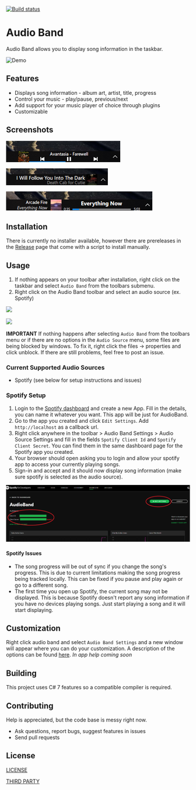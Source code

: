 [![Build status](https://ci.appveyor.com/api/projects/status/v32xl29r8uucuwj3?svg=true)](https://ci.appveyor.com/project/dsafa/audio-band)

# Audio Band
Audio Band allows you to display song information in the taskbar.

![Demo](./screenshots/demo.gif)

## Features
- Displays song information - album art, artist, title, progress
- Control your music - play/pause, previous/next
- Add support for your music player of choice through plugins
- Customizable

## Screenshots
![](./screenshots/screenshot.png)

![](screenshots/custom-1.png)

![](screenshots/custom-2.png)

## Installation
There is currently no installer available, however there are prereleases in the [Release](https://github.com/dsafa/audio-band/releases) page that come with a script to install manually.

## Usage
1. If nothing appears on your toolbar after installation, right click on the taskbar and select `Audio Band` from the toolbars submenu.
2. Right click on the Audio Band toolbar and select an audio source (ex. Spotify)

![](./screenshots/hover-over.png)

![](./screenshots/click-audiosource.png)

**IMPORTANT** If nothing happens after selecting `Audio Band` from the toolbars menu or if there are no options in the `Audio Source` menu, some files are being blocked by windows. To fix it, right click the files -> properties and click unblock. If there are still problems, feel free to post an issue.

### Current Supported Audio Sources
- Spotify (see below for setup instructions and issues)

### Spotify Setup
1. Login to the [Spotify dashboard](https://developer.spotify.com/dashboard/login) and create a new App. Fill in the details, you can name it whatever you want. This app will be just for AudioBand.
2. Go to the app you created and click `Edit Settings`. Add `http://localhost` as a callback url.
3. Right click anywhere in the toolbar > Audio Band Settings > Audio Source Settings and fill in the fields `Spotify Client Id` and `Spotify Client Secret`. You can find them in the same dashboard page for the Spotify app you created.
4. Your browser should open asking you to login and allow your spotify app to access your currently playing songs.
5. Sign-in and accept and it should now display song information (make sure spotify is selected as the audio source).

![](./screenshots/spotify-dashboard.png)

#### Spotify Issues
- The song progress will be out of sync if you change the song's progress. This is due to current limitations making the song progress being tracked locally. This can be fixed if you pause and play again or go to a different song.
- The first time you open up Spotify, the current song may not be displayed. This is because Spotify doesn't report any song information if you have no devices playing songs. Just start playing a song and it will start displaying.

## Customization
Right click audio band and select `Audio Band Settings` and a new window will appear where you can do your customization. A description of the options can be found [here](https://github.com/dsafa/audio-band/wiki/Audio-Band-settings). *In app help coming soon*

## Building
This project uses C# 7 features so a compatible compiler is required.

## Contributing
Help is appreciated, but the code base is messy right now.
- Ask questions, report bugs, suggest features in issues
- Send pull requests

## License
[LICENSE](https://github.com/dsafa/audio-band/blob/master/LICENSE)

[THIRD PARTY](https://github.com/dsafa/audio-band/blob/master/LICENSE-3RD-PARTY)